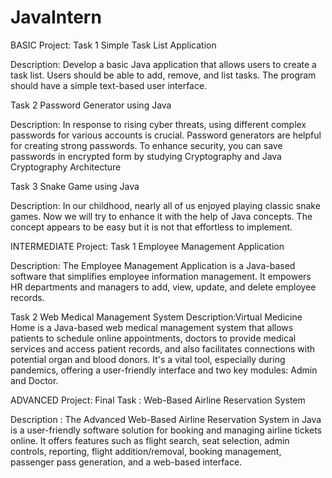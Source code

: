 # JavaIntern

BASIC Project:
Task 1 Simple Task List Application

Description: Develop a basic Java application that allows users to create a task list. Users should be able to add, remove, and list tasks. The program should have a simple text-based user interface.



Task 2 Password Generator using Java

Description: In response to rising cyber threats, using different complex passwords for various accounts is crucial. Password generators are helpful for creating strong passwords. To enhance security, you can save passwords in encrypted form by studying Cryptography and Java Cryptography Architecture



Task 3 Snake Game using Java

Description: In our childhood, nearly all of us enjoyed playing classic snake games. Now we will try to enhance it with the help of Java concepts. The concept appears to be easy but it is not that effortless to implement.



INTERMEDIATE Project:
Task 1 Employee Management Application

Description: The Employee Management Application is a Java-based software that simplifies employee information management. It empowers HR departments and managers to add, view, update, and delete employee records.



Task 2 Web Medical Management System
Description:Virtual Medicine Home is a Java-based web medical management system that allows patients to schedule online appointments, doctors to provide medical services and access patient records, and also facilitates connections with potential organ and blood donors. It's a vital tool, especially during pandemics, offering a user-friendly interface and two key modules: Admin and Doctor.



ADVANCED Project:
Final Task : Web-Based Airline Reservation System

Description : The Advanced Web-Based Airline Reservation System in Java is a user-friendly software solution for booking and managing airline tickets online. It offers features such as flight search, seat selection, admin controls, reporting, flight addition/removal, booking management, passenger pass generation, and a web-based interface.

